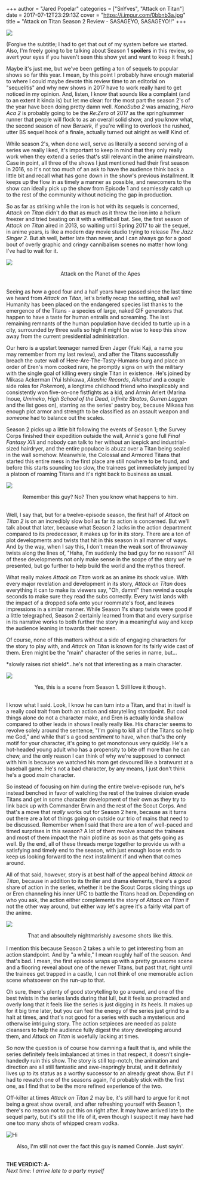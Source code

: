 +++
author = "Jared Popelar"
categories = ["SnYves", "Attack on Titan"]
date = 2017-07-12T23:29:13Z
cover = "https://i.imgur.com/0bbnb3a.jpg"
title = "Attack on Titan Season 2 Review - SASAGEYO, SASAGEYO!!"
+++


![](https://i.imgur.com/Rcl7U4l.jpg)

(Forgive the subtitle; I had to get that out of my system before we started. Also, I'm freely going to be talking about Season 1 **spoilers** in this review, so avert your eyes if you haven't seen this show yet and want to keep it fresh.)

Maybe it's just me, but we've been getting a ton of sequels to popular shows so far this year. I mean, by this point I probably have enough material to where I could maybe devote this review time to an editorial on "sequelitis" and why new shows in 2017 have to work really hard to get noticed in my opinion. And, listen, I know that sounds like a complaint (and to an extent it kinda is) but let me clear: for the most part the season 2's of the year have been doing pretty damn well. *KonoSuba 2* was amazing, *Hero Aca 2* is probably going to be the *Re:Zero* of 2017 as the spring/summer runner that people will flock to as an overall solid show, and you know what, the second season of new *Berserk*, if you're willing to overlook the rushed, utter BS sequel hook of a finale, actually turned out alright as well! Kind of.

While season 2's, when done well, serve as literally a second serving of a series we really liked, it's important to keep in mind that they only really work when they extend a series that's still relevant in the anime mainstream. Case in point, all three of the shows I just mentioned had their first season in 2016, so it's not too much of an ask to have the audience think back a little bit and recall what has gone down in the show's previous installment. It keeps up the flow in as timely a manner as possible, and newcomers to the show can ideally pick up the show from Episode 1 and seamlessly catch up to the rest of the community without noticing the gap in production.

So as far as striking while the iron is hot with its sequels is concerned, *Attack on Titan* didn't do that as much as it threw the iron into a helium freezer and tried beating on it with a wiffleball bat. See, the first season of *Attack on Titan* aired in 2013, so waiting until Spring 2017 to air the sequel, in anime years, is like a modern day movie studio trying to release *The Jazz Singer 2*. But ah well, better late than never, and I can always go for a good bout of overly graphic and cringy cannibalism scenes no matter how long I've had to wait for it.

![](https://i.imgur.com/VrQARwe.jpg)
<center> Attack on the Planet of the Apes </center><br>

Seeing as how a good four and a half years have passed since the last time we heard from *Attack on Titan*, let's briefly recap the setting, shall we? Humanity has been placed on the endangered species list thanks to the emergence of the Titans - a species of large, naked GIF generators that happen to have a taste for human entrails and screaming. The last remaining remnants of the human population have decided to turtle up in a city, surrounded by three walls so high it might be wise to keep this show away from the current presidential administration. 

Our hero is a upstart teenager named Eren Jager (Yuki Kaji, a name you may remember from my last review), and after the Titans successfully breach the outer wall of Here-Are-The-Tasty-Humans-burg and place an order of Eren's mom cooked rare, he promptly signs on with the military with the single goal of killing every single Titan in existence. He's joined by Mikasa Ackerman (Yui Ishikawa, *Akashic Records*, *Aikatsu!* and a couple side roles for *Pokemon*), a longtime childhood friend who inexplicably and consistently won five-on-one fistfights as a kid, and Armin Arlert (Marina Inoue, *Umineko*, *High School of the Dead*, *Infinite Stratos*, *Gurren Laggan* and the list goes on), starring as the series' pastry boy, because Mikasa has enough plot armor and strength to be classified as an assault weapon and *someone* had to balance out the scales.

Season 2 picks up a little bit following the events of Season 1; the Survey Corps finished their expedition outside the wall, Annie's gone full *Final Fantasy XIII* and nobody can talk to her without an icepick and industrial-sized hairdryer, and the entire populace is abuzz over a Titan being sealed in the wall somehow. Meanwhile, the Colossal and Armored Titans that started this entire mess in the first place are still nowhere to be found, and before this starts sounding too slow, the trainees get immediately jumped by a platoon of roaming Titans and it's right back to business as usual.

![](https://i.imgur.com/JBq5xXv.png)
<center>Remember this guy? No? Then you know what happens to him.</center><br>

Well, I say that, but for a twelve-episode season, the first half of *Attack on Titan 2* is on an incredibly slow boil as far its action is concerned. But we'll talk about that later, because what Season 2 lacks in the action department compared to its predecessor, it makes up for in its story. There are a ton of plot developments and twists that hit in this season in all manner of ways. And by the way, when I say this, I don't mean the weak sort of throwaway twists along the lines of, "Haha, I'm suddenly the bad guy for no reason!" All of these developments not only make sense in the scope of the story we're presented, but go further to help build the world and the mythos thereof. 

What really makes *Attack on Titan* work as an anime its shock value. With every major revelation and development in its story, *Attack on Titan* does everything it can to make its viewers say, "Oh, damn!" then rewind a couple seconds to make sure they read the subs correctly. Every twist lands with the impact of a dropped sofa onto your roommate's foot, and leaves impressions in a similar manner. While Season 1's sharp twists were good if a little telegraphed, Season 2 certainly learned from that and every surprise in its narrative works to both further the story in a meaningful way and keep the audience leaning in towards their screen. 

Of course, none of this matters without a side of engaging characters for the story to play with, and *Attack on Titan* is known for its fairly wide cast of them. Eren might be the "main" character of the series in name, but...

\*slowly raises riot shield\*...he's not that interesting as a main character. 

![](https://i.imgur.com/Wo67IPL.png)
<center>Yes, this is a scene from Season 1. Still love it though.</center><br>

I know what I said. Look, I know he can turn into a Titan, and that in itself is a really cool trait from both an action and storytelling standpoint. But cool things alone do not a character make, and Eren is actually kinda shallow compared to other leads in shows I really really like. His character seems to revolve solely around the sentence, "I'm going to kill all of the Titans so help me God," and while that's a good *sentiment* to have, when that's the only motif for your character, it's going to get monotonous very quickly. He's a hot-headed young adult who has a propensity to bite off more than he can chew, and the only reason I can think of why we're supposed to connect with him is because we watched his mom get devoured like a bratwurst at a baseball game. He's not a bad character, by any means, I just don't think he's a good *main* character.

So instead of focusing on him during the entire twelve-episode run, he's instead benched in favor of watching the rest of the trainee division evade Titans and get in some character development of their own as they try to link back up with Commander Erwin and the rest of the Scout Corps. And that's a move that *really* works out for Season 2 here, because as it turns out there are a lot of things going on outside our trio of mains that need to be discussed. Remember when I said that there are a ton of well-paced and timed surprises in this season? A lot of them revolve around the trainees and most of them impact the main plotline as soon as that gets going as well. By the end, all of these threads merge together to provide us with a satisfying and timely end to the season, with just enough loose ends to keep us looking forward to the next installment if and when that comes around.

All of that said, however, story is at best half of the appeal behind *Attack on Titan*, because in addition to its thriller and drama elements, there's a good share of action in the series, whether it be the Scout Corps slicing things up or Eren channeling his inner UFC to battle the Titans head on. Depending on who you ask, the action either complements the story of *Attack on Titan* if not the other way around, but either way let's agree it's a fairly vital part of the anime.

![](https://i.imgur.com/AnIkXeB.jpg)  
<center>That and absoultely nightmarishly awesome shots like this.</center>
<br>
I mention this because Season 2 takes a while to get interesting from an action standpoint. And by "a while," I mean roughly half of the season. And that's bad. I mean, the first episode wraps up with a pretty gruesome scene and a flooring reveal about one of the newer Titans, but past that, right until the trainees get trapped in a castle, I can not think of one memorable action scene whatsoever on the run-up to that. 

Oh sure, there's plenty of good storytelling to go around, and one of the best twists in the series lands during that lull, but it feels so protracted and overly long that it feels like the series is just digging in its heels. It makes up for it big time later, but you can feel the energy of the series just grind to a halt at times, and that's not good for a series with such a mysterious and otherwise intriguing story. The action setpieces are needed as palate cleansers to help the audience fully digest the story developing around them, and *Attack on Titan* is woefully lacking at times.

So now the question is of course how damning a fault that is, and while the series definitely feels imbalanced at times in that respect, it doesn't single-handedly ruin this show. The story is still top-notch, the animation and direction are all still fantastic and awe-inspringly brutal, and it definitely lives up to its status as a worthy successor to an already great show. But if I had to rewatch one of the seasons again, I'd probably stick with the first one, as I find that to be the more refined experience of the two. 

Off-kilter at times *Attack on Titan 2* may be, it's still hard to argue for it not being a great show overall, and after refreshing yourself with Season 1, there's no reason not to put this on right after. It may have arrived late to the sequel party, but it's still the life of it, even though I suspect it may have had one too many shots of whipped cream vodka.

![Hi](https://i.imgur.com/iMXK9Mv.jpg)
<center>Also, I'm still not over the fact this guy is named Connie. Just sayin'.</center><br>
  
**THE VERDICT: A-**  
*Next time: I arrive late to a party myself*

